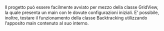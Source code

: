 Il progetto può essere facilmente avviato per mezzo della classe GridView, la quale presenta un main con le dovute configurazioni iniziali.
E' possibile, inoltre, testare il funzionamento della classe Backtracking utilizzando l'apposito main contenuto al suo interno.
